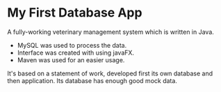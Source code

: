 # My First Database App
A fully-working veterinary management system which is written in Java.
* MySQL was used to process the data.
* Interface was created with using javaFX.
* Maven was used for an easier usage.

It's based on a statement of work, developed first its own database and then application. Its database has enough good mock data.





